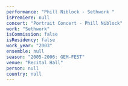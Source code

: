 ```yaml
---
performance: "Phill Niblock - Sethwork "
isPremiere: null
concert: "Portrait Concert - Phill Niblock"
work: "Sethwork"
isCommission: false
isResidency: false
work_year: "2003"
ensemble: null
season: "2005-2006: GEM-FEST"
venue: "Recital Hall"
person: null
country: null
---
```


